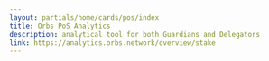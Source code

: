 ```yaml
---
layout: partials/home/cards/pos/index
title: Orbs PoS Analytics
description: analytical tool for both Guardians and Delegators
link: https://analytics.orbs.network/overview/stake
---
```

